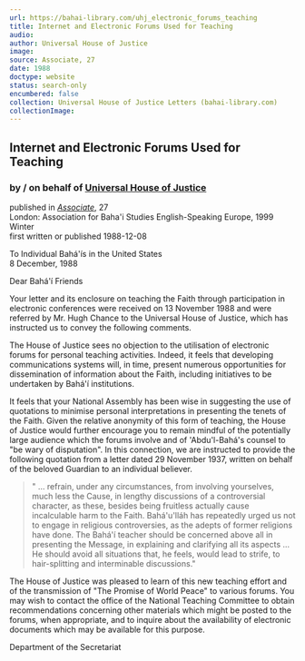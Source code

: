 ```yaml
---
url: https://bahai-library.com/uhj_electronic_forums_teaching
title: Internet and Electronic Forums Used for Teaching
audio: 
author: Universal House of Justice
image: 
source: Associate, 27
date: 1988
doctype: website
status: search-only
encumbered: false
collection: Universal House of Justice Letters (bahai-library.com)
collectionImage: 
---
```



## Internet and Electronic Forums Used for Teaching

### by / on behalf of [Universal House of Justice](https://bahai-library.com/author/Universal+House+of+Justice)

published in [_Associate_](https://bahai-library.com/series/Associate), 27  
London: Association for Baha'i Studies English-Speaking Europe, 1999 Winter  
first written or published 1988-12-08


To Individual Bahá'ís in the United States  
8 December, 1988

Dear Bahá'í Friends

Your letter and its enclosure on teaching the Faith through participation in electronic conferences were received on 13 November 1988 and were referred by Mr. Hugh Chance to the Universal House of Justice, which has instructed us to convey the following comments.

The House of Justice sees no objection to the utilisation of electronic forums for personal teaching activities. Indeed, it feels that developing communications systems will, in time, present numerous opportunities for dissemination of information about the Faith, including initiatives to be undertaken by Bahá'í institutions.

It feels that your National Assembly has been wise in suggesting the use of quotations to minimise personal interpretations in presenting the tenets of the Faith. Given the relative anonymity of this form of teaching, the House of Justice would further encourage you to remain mindful of the potentially large audience which the forums involve and of 'Abdu'l-Bahá's counsel to "be wary of disputation". In this connection, we are instructed to provide the following quotation from a letter dated 29 November 1937, written on behalf of the beloved Guardian to an individual believer.

> " ... refrain, under any circumstances, from involving yourselves, much less the Cause, in lengthy discussions of a controversial character, as these, besides being fruitless actually cause incalculable harm to the Faith. Bahá'u'lláh has repeatedly urged us not to engage in religious controversies, as the adepts of former religions have done. The Bahá'í teacher should be concerned above all in presenting the Message, in explaining and clarifying all its aspects ... He should avoid all situations that, he feels, would lead to strife, to hair-splitting and interminable discussions."

The House of Justice was pleased to learn of this new teaching effort and of the transmission of "The Promise of World Peace" to various forums. You may wish to contact the office of the National Teaching Committee to obtain recommendations concerning other materials which might be posted to the forums, when appropriate, and to inquire about the availability of electronic documents which may be available for this purpose.

Department of the Secretariat